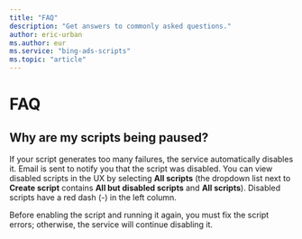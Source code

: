 ```yaml
---
title: "FAQ"
description: "Get answers to commonly asked questions."
author: eric-urban
ms.author: eur
ms.service: "bing-ads-scripts"
ms.topic: "article"
---
```


# FAQ

## Why are my scripts being paused?

If your script generates too many failures, the service automatically disables it. Email is sent to notify you that the script was disabled. You can view disabled scripts in the UX by selecting **All scripts** (the dropdown list next to **Create script** contains **All but disabled scripts** and **All scripts**). Disabled scripts have a red dash (-) in the left column. 

Before enabling the script and running it again, you must fix the script errors; otherwise, the service will continue disabling it.

